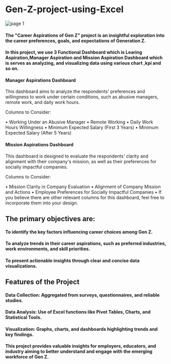 # Gen-Z-project-using-Excel


![page 1](https://github.com/user-attachments/assets/1dc3e76e-4b0e-4806-a3f0-5b5f90a21168)

#### The "Career Aspirations of Gen Z" project is an insightful exploration into the career preferences, goals, and expectations of Generation Z.

#### In this project,  we use  3 Functional Dashboard which is Learing Aspiration,Manager Aspiration and Mission Aspiration Dashboard which is serves as analyzing, and visualizing data using various chart ,kpi and so on. 
#### Manager Aspirations Dashboard
This dashboard aims to analyze the respondents' preferences and willingness to work under certain conditions, such as abusive managers, remote work, and daily work hours.

Columns to Consider:

•	Working Under an Abusive Manager
•	Remote Working
•	Daily Work Hours Willingness
•	Minimum Expected Salary (First 3 Years)
•	Minimum Expected Salary (After 5 Years)

#### Mission Aspirations Dashboard
This dashboard is designed to evaluate the respondents' clarity and alignment with their company's mission, as well as their preferences for socially impactful companies.

Columns to Consider:


•	Mission Clarity in Company Evaluation
•	Alignment of Company Mission and Actions
•	Employee Preferences for Socially Impactful Companies
•	If you believe there are other relevant columns for this dashboard, feel free to incorporate them into your design.



## The primary objectives are:

#### To identify the key factors influencing career choices among Gen Z.
#### To analyze trends in their career aspirations, such as preferred industries, work environments, and skill priorities.
#### To present actionable insights through clear and concise data visualizations.

## Features of the Project

#### Data Collection: Aggregated from surveys, questionnaires, and reliable studies.
#### Data Analysis: Use of Excel functions like Pivot Tables, Charts, and Statistical Tools.
#### Visualization: Graphs, charts, and dashboards highlighting trends and key findings.
#### This project provides valuable insights for employers, educators, and industry aiming to better understand and engage with the emerging workforce of Gen Z.




